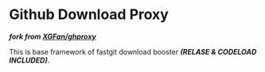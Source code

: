 # Github Download Proxy

***fork from [XGFan/ghproxy](https://github.com/XGFan/ghproxy)***

This is base framework of fastgit download booster ***(RELASE & CODELOAD INCLUDED)***.
